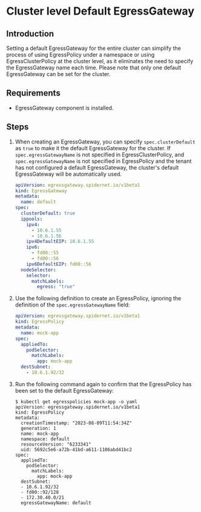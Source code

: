 # Cluster level Default EgressGateway

## Introduction

Setting a default EgressGateway for the entire cluster can simplify the process of using EgressPolicy under a namespace or using EgressClusterPolicy at the cluster level, as it eliminates the need to specify the EgressGateway name each time. Please note that only one default EgressGateway can be set for the cluster.

## Requirements

- EgressGateway component is installed.

## Steps

1. When creating an EgressGateway, you can specify `spec.clusterDefault` as `true` to make it the default EgressGateway for the cluster. If `spec.egressGatewayName` is not specified in EgressClusterPolicy, and `spec.egressGatewayName` is not specified in EgressPolicy and the tenant has not configured a default EgressGateway, the cluster's default EgressGateway will be automatically used.

   ```yaml
   apiVersion: egressgateway.spidernet.io/v1beta1
   kind: EgressGateway
   metadata:
     name: default
   spec:
     clusterDefault: true
     ippools:
       ipv4:
         - 10.6.1.55
         - 10.6.1.56
       ipv4DefaultEIP: 10.6.1.55
       ipv6:
         - fd00::55
         - fd00::56
       ipv6DefaultEIP: fd00::56
     nodeSelector:
       selector:
         matchLabels:
           egress: "true"    
   ```

2. Use the following definition to create an EgressPolicy, ignoring the definition of the `spec.egressGatewayName` field:

   ```yaml
   apiVersion: egressgateway.spidernet.io/v1beta1
   kind: EgressPolicy
   metadata:
     name: mock-app
   spec:
     appliedTo:
       podSelector:
         matchLabels:
           app: mock-app
     destSubnet:
       - 10.6.1.92/32
   ```

3. Run the following command again to confirm that the EgressPolicy has been set to the default EgressGateway:

   ```shell
   $ kubectl get egresspolicies mock-app -o yaml
   apiVersion: egressgateway.spidernet.io/v1beta1
   kind: EgressPolicy
   metadata:
     creationTimestamp: "2023-08-09T11:54:34Z"
     generation: 1
     name: mock-app
     namespace: default
     resourceVersion: "6233341"
     uid: 5692c5e6-a72b-41bd-a611-1106abd41bc2
   spec:
     appliedTo:
       podSelector:
         matchLabels:
           app: mock-app
     destSubnet:
     - 10.6.1.92/32
     - fd00::92/128
     - 172.30.40.0/21
     egressGatewayName: default
   ```